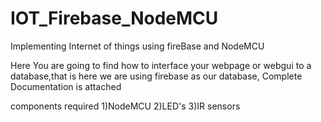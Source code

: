 # IOT_Firebase_NodeMCU
Implementing Internet of things using fireBase and NodeMCU


Here You are going to find how  to interface your webpage or webgui to a database,that is here we are using firebase as our database,
Complete Documentation is attached


components required 1)NodeMCU  2)LED's  3)IR sensors
